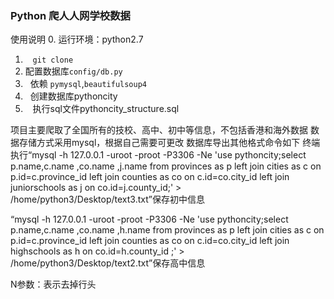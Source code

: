 ### Python 爬人人网学校数据
使用说明
0.    运行环境：python2.7
1.    `git clone`
2.    配置数据库`config/db.py`
3.    依赖 `pymysql`,`beautifulsoup4`
4.    创建数据库pythoncity
5.    执行sql文件pythoncity_structure.sql



项目主要爬取了全国所有的技校、高中、初中等信息，不包括香港和海外数据
数据存储方式采用mysql，根据自己需要可更改
数据库导出其他格式命令如下
终端执行“mysql -h 127.0.0.1 -uroot -proot -P3306 -Ne 'use pythoncity;select p.name,c.name ,co.name ,j.name from provinces as p left join cities as c on p.id=c.province_id left join counties as co on c.id=co.city_id left join juniorschools as j on co.id=j.county_id;' > /home/python3/Desktop/text3.txt”保存初中信息

 “mysql -h 127.0.0.1 -uroot -proot -P3306 -Ne 'use pythoncity;select p.name,c.name ,co.name ,h.name from provinces as p left join cities as c on p.id=c.province_id left join counties as co on c.id=co.city_id left join highschools as h on co.id=h.county_id ;' > /home/python3/Desktop/text2.txt”保存高中信息
 
 N参数：表示去掉行头
 

